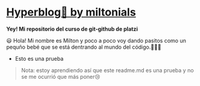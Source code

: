 # <a href="https://miltonials.github.io/blogpost.html"> Hyperblog💚 by miltonials</a>
**Yey! Mi repositorio del curso de git-github de platzi**

:smiley:
Hola! Mi nombre es Milton y poco a poco voy dando pasitos como un pequño bebé que se está dentrando al mundo del código.👨🏻‍💻
* Esto es una prueba

> Nota: estoy aprendiendo así que este readme.md es una prueba y no se me ocurrió que más poner😢